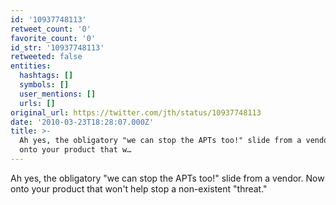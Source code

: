 ```yaml
---
id: '10937748113'
retweet_count: '0'
favorite_count: '0'
id_str: '10937748113'
retweeted: false
entities:
  hashtags: []
  symbols: []
  user_mentions: []
  urls: []
original_url: https://twitter.com/jth/status/10937748113
date: '2010-03-23T18:28:07.000Z'
title: >-
  Ah yes, the obligatory "we can stop the APTs too!" slide from a vendor. Now
  onto your product that w…
---
```


Ah yes, the obligatory "we can stop the APTs too!" slide from a vendor. Now onto your product that won't help stop a non-existent "threat."